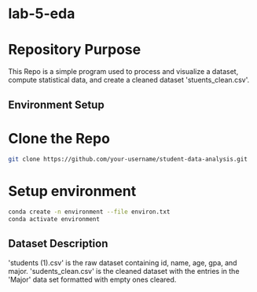 # lab-5-eda

# Repository Purpose
This Repo is a simple program used to process and visualize a dataset, compute statistical data, and create a cleaned dataset 'stuents_clean.csv'. 

## Environment Setup

# Clone the Repo
```bash
git clone https://github.com/your-username/student-data-analysis.git
```

# Setup environment
```bash
conda create -n environment --file environ.txt
conda activate environment
```
## Dataset Description

'students (1).csv' is the raw dataset containing id, name, age, gpa, and major.
'sudents_clean.csv' is the cleaned dataset with the entries in the 'Major' data
set formatted with empty ones cleared.